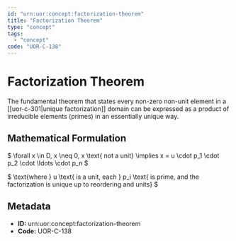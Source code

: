 ```yaml
---
id: "urn:uor:concept:factorization-theorem"
title: "Factorization Theorem"
type: "concept"
tags:
  - "concept"
code: "UOR-C-138"
---
```


# Factorization Theorem

The fundamental theorem that states every non-zero non-unit element in a [[uor-c-301|unique factorization]] domain can be expressed as a product of irreducible elements (primes) in an essentially unique way.

## Mathematical Formulation

$
\forall x \in D, x \neq 0, x \text{ not a unit} \implies x = u \cdot p_1 \cdot p_2 \cdot \ldots \cdot p_n
$

$
\text{where } u \text{ is a unit, each } p_i \text{ is prime, and the factorization is unique up to reordering and units}
$

## Metadata

- **ID:** urn:uor:concept:factorization-theorem
- **Code:** UOR-C-138
